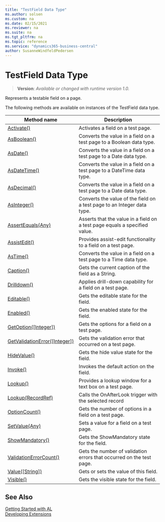```yaml
---
title: "TestField Data Type"
ms.author: solsen
ms.custom: na
ms.date: 02/15/2021
ms.reviewer: na
ms.suite: na
ms.tgt_pltfrm: na
ms.topic: reference
ms.service: "dynamics365-business-central"
author: SusanneWindfeldPedersen
---
```

[//]: # (START>DO_NOT_EDIT)
[//]: # (IMPORTANT:Do not edit any of the content between here and the END>DO_NOT_EDIT.)
[//]: # (Any modifications should be made in the .xml files in the ModernDev repo.)
# TestField Data Type
> **Version**: _Available or changed with runtime version 1.0._

Represents a testable field on a page.



The following methods are available on instances of the TestField data type.

|Method name|Description|
|-----------|-----------|
|[Activate()](testfield-activate-method.md)|Activates a field on a test page.|
|[AsBoolean()](testfield-asboolean-method.md)|Converts the value in a field on a test page to a Boolean data type.|
|[AsDate()](testfield-asdate-method.md)|Converts the value in a field on a test page to a Date data type.|
|[AsDateTime()](testfield-asdatetime-method.md)|Converts the value in a field on a test page to a DateTime data type.|
|[AsDecimal()](testfield-asdecimal-method.md)|Converts the value in a field on a test page to a Date data type.|
|[AsInteger()](testfield-asinteger-method.md)|Converts the value of the field on a test page to an Integer data type.|
|[AssertEquals(Any)](testfield-assertequals-method.md)|Asserts that the value in a field on a test page equals a specified value.|
|[AssistEdit()](testfield-assistedit-method.md)|Provides assist-edit functionality to a field on a test page.|
|[AsTime()](testfield-astime-method.md)|Converts the value in a field on a test page to a Time data type.|
|[Caption()](testfield-caption-method.md)|Gets the current caption of the field as a String.|
|[Drilldown()](testfield-drilldown-method.md)|Applies drill-down capability for a field on a test page.|
|[Editable()](testfield-editable-method.md)|Gets the editable state for the field.|
|[Enabled()](testfield-enabled-method.md)|Gets the enabled state for the field.|
|[GetOption([Integer])](testfield-getoption-method.md)|Gets the options for a field on a test page.|
|[GetValidationError([Integer])](testfield-getvalidationerror-method.md)|Gets the validation error that occurred on a test page.|
|[HideValue()](testfield-hidevalue-method.md)|Gets the hide value state for the field.|
|[Invoke()](testfield-invoke-method.md)|Invokes the default action on the field.|
|[Lookup()](testfield-lookup--method.md)|Provides a lookup window for a text box on a test page.|
|[Lookup(RecordRef)](testfield-lookup-recordref-method.md)|Calls the OnAfterLook trigger with the selected record|
|[OptionCount()](testfield-optioncount-method.md)|Gets the number of options in a field on a test page.|
|[SetValue(Any)](testfield-setvalue-method.md)|Sets a value for a field on a test page.|
|[ShowMandatory()](testfield-showmandatory-method.md)|Gets the ShowMandatory state for the field.|
|[ValidationErrorCount()](testfield-validationerrorcount-method.md)|Gets the number of validation errors that occurred on the test page.|
|[Value([String])](testfield-value-method.md)|Gets or sets the value of this field.|
|[Visible()](testfield-visible-method.md)|Gets the visible state for the field.|

[//]: # (IMPORTANT: END>DO_NOT_EDIT)
## See Also  
[Getting Started with AL](../../devenv-get-started.md)  
[Developing Extensions](../../devenv-dev-overview.md)  